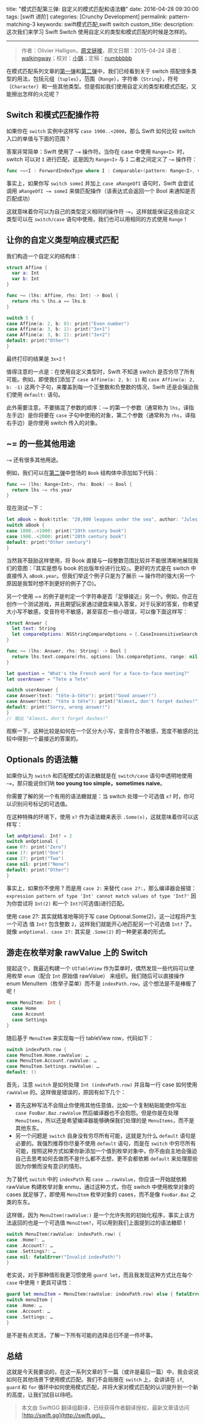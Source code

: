 title: "模式匹配第三弹: 自定义的模式匹配和语法糖"
date: 2016-04-28 09:30:00
tags: [swift 进阶]
categories: [Crunchy Development]
permalink: pattern-matching-3
keywords: swift模式匹配,swift switch
custom_title: 
description: 这次我们来学习 Swift Switch 使用自定义的类型和模式匹配的时候是怎样的。

---
> 作者：Olivier Halligon，[原文链接](http://alisoftware.github.io/swift/2016/04/24/pattern-matching-3/)，原文日期：2015-04-24
> 译者：[walkingway](http://chengway.in/)；校对：[小锅](http://www.swiftyper.com)；定稿：[numbbbbb](http://numbbbbb.com/)
  







<!--此处开始正文-->

在模式匹配系列文章的[第一弹](http://swift.gg/2016/04/26/pattern-matching-1/)和[第二弹](http://swift.gg/2016/04/27/pattern-matching-2/)中，我们已经看到关于 switch 搭配很多类型的用法，包括元组（`tuples`），范围（`Range`），字符串（`String`），符号（`Character`）和一些其他类型。但是假如我们使用自定义的类型和模式匹配，又能擦出怎样的火花呢？

<!--more-->

## Switch 和模式匹配操作符

如果你在 `switch` 实例中这样写 `case 1900..<2000`，那么 Swift 如何比较 switch 入口的单值与下面的范围？   

答案非常简单：Swift 使用了 `~=` 操作符。当你在 case 中使用 `Range<I> `时，switch 可以对 `I` 进行匹配，这是因为 `Range<I>` 与 `I` 二者之间定义了 `~=` 操作符：

```swift
func ~=<I : ForwardIndexType where I : Comparable>(pattern: Range<I>, value: I) -> Bool
```

事实上，如果你写 `switch someI` 并加上 `case aRangeOfI` 语句时，Swift 会尝试调用 `aRangeOfI ~= someI` 来做匹配操作（该表达式会返回一个 Bool 来通知是否匹配成功）

这就意味着你可以为自己的类型定义相同的操作符 `~=`，这样就能保证这些自定义类型可以在 `switch/case` 语句中使用，我们也可以用相同的方式使用 `Range`！

## 让你的自定义类型响应模式匹配

我们构造一个自定义的结构体：

```swift
struct Affine {
  var a: Int
  var b: Int
}

func ~= (lhs: Affine, rhs: Int) -> Bool {
  return rhs % lhs.a == lhs.b
}

switch 5 {
case Affine(a: 2, b: 0): print("Even number")
case Affine(a: 3, b: 1): print("3x+1")
case Affine(a: 3, b: 2): print("3x+2")
default: print("Other")
}
```

最终打印的结果是 `3x+2`！

值得注意的一点是：在使用自定义类型时，Swift 不知道 switch 是否穷尽了所有可能。例如，即使我们添加了 `case Affine(a: 2, b: 1)` 和 `case Affine(a: 2, b: -1)` 这两个子句，来覆盖到每一个正整数和负整数的情况，Swift 还是会强迫我们使用 `default:` 语句。

此外需要注意，不要搞混了参数的顺序：`~=` 的第一个参数（通常称为 `lhs`，译指左手边）是你将要在 `case` 子句中使用的对象，第二个参数（通常称为 `rhs`，译指右手边）是你使用 switch 传入的对象。

## ~= 的一些其他用途

`~=` 还有很多其他用途。

例如，我们可以在[第二弹](http://swift.gg/2016/04/27/pattern-matching-2/)中登场的 `Book` 结构体中添加如下代码：

```swift
func ~= (lhs: Range<Int>, rhs: Book) -> Bool {
  return lhs ~= rhs.year
}
```

现在测试一下：

```swift
let aBook = Book(title: "20,000 leagues under the sea", author: "Jules Vernes", year: 1870)
switch aBook {
case 1800..<1900: print("19th century book")
case 1900..<2000: print("20th century book")
default: print("Other century")
}
```

当然我不鼓励这样使用，将 Book 直接与一段整数范围比较并不能很清晰地展现我们的意图：『其实是想与 book 的出版年份进行比较』。更好的方式是在 switch 中直接传入 `aBook.year`。但我们举这个例子只是为了展示 `~=` 操作符的强大(另一个原因是我暂时想不到更好的例子了🙃)。

另一个使用 ~= 的例子是判定一个字符串是否『足够接近』另一个。例如，你正在创作一个测试游戏，并且期望玩家通过键盘来输入答案，对于玩家的答案，你希望大小写不敏感，变音符号不敏感，甚至容忍一些小错误，可以像下面这样写：

```swift
struct Answer {
  let text: String
  let compareOptions: NSStringCompareOptions = [.CaseInsensitiveSearch, .DiacriticInsensitiveSearch, .WidthInsensitiveSearch]
}

func ~= (lhs: Answer, rhs: String) -> Bool {
  return lhs.text.compare(rhs, options: lhs.compareOptions, range: nil, locale: nil) == NSComparisonResult.OrderedSame
}

let question = "What's the French word for a face-to-face meeting?"
let userAnswer = "Tete a Tete"

switch userAnswer {
case Answer(text: "tête-à-tête"): print("Good answer!")
case Answer(text: "tête à tête"): print("Almost… don't forget dashes!")
default: print("Sorry, wrong answer!")
}
// 输出 "Almost… don't forget dashes!"
```

观察一下，这种比较是如何在一个区分大小写，变音符合不敏感，宽度不敏感的比较中得到一个最接近的答案的。

## Optionals 的语法糖

如果你认为 `switch` 和匹配模式的语法糖就是在 `switch/case` 语句中透明地使用 `~=`，那只能说你们呐 **too young too simple，sometimes naive**。

你需要了解的另一个有用的语法糖就是：当 switch 处理一个可选值 `x?` 时，你可以识别问号标记的可选值。

在这种特殊的环境下，使用 `x?` 作为语法糖来表示 `.Some(x)`，这就意味着你可以这样写：

```swift
let anOptional: Int? = 2
switch anOptional {
case 0?: print("Zero")
case 1?: print("One")
case 2?: print("Two")
case nil: print("None")
default: print("Other")
}
```

事实上，如果你不使用 ? 而是用 `case 2:` 来替代 `case 2?:`，那么编译器会报错：`expression pattern of type 'Int' cannot match values of type 'Int?'` 因为你尝试将 `Int(2)` 和一个 `Int?`(可选值)进行匹配。

使用 case 2?: 其实就精准地等同于写 case Optional.Some(2)，这一过程将产生一个可选
值 `Int?` 包含整数 `2`，这样我们就能开心地匹配另一个可选值 `Int?` 了。就像 `anOptional. case 2?:` 其实是 `.Some(2)` 的一种更紧凑的形式。

## 游走在枚举对象 rawValue 上的 Switch

提起这个，我最近构建一个 `UITableView` 作为菜单时，偶然发现一些代码可以使用枚举 `enum`（配合 `Int` 原始值 rawValue） 来组织。我们随后可以直接操作 enum MenuItem（枚举子菜单）而不是 `indexPath.row`，这个想法是不是棒极了呢！

```swift
enum MenuItem: Int {
  case Home
  case Account
  case Settings
}
```

随后基于 `MenuItem` 来实现每一行 tableView row，代码如下：

```swift
switch indexPath.row {
case MenuItem.Home.rawValue: …
case MenuItem.Account.rawValue: …
case MenuItem.Settings.rawValue: …
default: ()
```

首先，注意 `switch` 是如何处理 `Int (indexPath.row)` 并且每一行 case 如何使用 `rawValue` 的。这样做是错误的，原因有如下几个：

+ 首先这种写法不会阻止你使用其他任意值，比如一个复制粘贴能使你写出 `case FooBar.Baz.rawValue` 然后编译器也不会抱怨。但是你是在处理 `MenuItems`，所以还是希望编译器能够确保我们处理的是 `MenuItems`，而不是其他东东。
+ 另一个问题是 `switch` 自身没有穷尽所有可能，这就是为什么 `default` 语句是必要的。我强烈推荐你尽量不使用 `default` 语句，而是在 `switch` 中穷尽所有可能，按照这种方式如果你新添加一个值到枚举对象中，你不由自主地会强迫自己去思考如何去做而不是什么都不去想，更不会都依赖 `default` 来处理那些因为你懒而没有意识的情形。

为了替代 `switch` 中的 `indexPath` 和 `case ….rawValue`，你应该一开始就依赖 rawValue 构建枚举对象 enmu，通过这种方式，你在 switch 中使用枚举对象的 cases 就足够了，即使用 `MenuItem` 枚举对象的 cases，而不是像 `FooBar.Baz` 之类的东东。

这样做，因为 `MenuItem(rawValue:)` 是一个允许失败的初始化程序，事实上该方法返回的也是一个可选值 `MenuItem?`，可以用到我们上面提到过的语法糖耶！

```swift
switch MenuItem(rawValue: indexPath.row) {
case .Home?: …
case .Account?: …
case .Settings?: …
case nil: fatalError("Invalid indexPath!")
}
```

老实说，对于那种情形我更习惯使用 `guard let`，而且我发现这种方式比在每个 `case` 中使用 `?` 更具可读性：

```swift
guard let menuItem = MenuItem(rawValue: indexPath.row) else { fatalError("Invalid indexPath!") }
switch menuItem {
case .Home: …
case .Account: …
case .Settings: …
}
```

是不是有点灵活，了解一下所有可能的选择总归不是一件坏事。

## 总结

这就是今天我要说的，在这一系列文章的下一篇（或许是最后一篇）中，我会说说如何在其他场景下使用模式匹配。我们不会局限在 `switch` 上，会讲讲在 `if`, `guard` 和 `for` 循环中如何使用模式匹配，并将大家对模式匹配的认识提升到一个新的高度，让我们拭目以待吧。
> 本文由 SwiftGG 翻译组翻译，已经获得作者翻译授权，最新文章请访问 [http://swift.gg](http://swift.gg)。